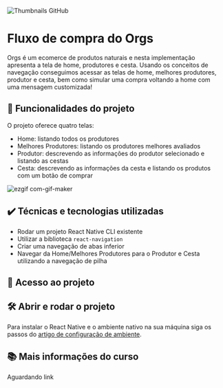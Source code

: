 
![Thumbnails GitHub](https://user-images.githubusercontent.com/9091491/140551733-972cbee3-ca0b-448e-ba64-a58e28e79012.png)

# Fluxo de compra do Orgs

Orgs é um ecomerce de produtos naturais e nesta implementação apresenta a tela de home, produtores e cesta. Usando os conceitos de navegação conseguimos acessar as telas de home, melhores produtores, produtor e cesta, bem como simular uma compra voltando a home com uma mensagem customizada!

## 🔨 Funcionalidades do projeto

O projeto oferece quatro telas:

- Home: listando todos os produtores
- Melhores Produtores: listando os produtores melhores avaliados
- Produtor: descrevendo as informações do produtor selecionado e listando as cestas
- Cesta: descrevendo as informações da cesta e listando os produtos com um botão de comprar

![ezgif com-gif-maker](https://user-images.githubusercontent.com/9091491/140552376-f1c1523d-5c69-42fe-a2fa-4021ed77160a.gif)


## ✔️ Técnicas e tecnologias utilizadas

- Rodar um projeto React Native CLI existente
- Utilizar a biblioteca `react-navigation`
- Criar uma navegação de abas inferior
- Navegar da Home/Melhores Produtores para o Produtor e Cesta utilizando a navegação de pilha

## 📁 Acesso ao projeto


## 🛠️ Abrir e rodar o projeto

Para instalar o React Native e o ambiente nativo na sua máquina siga os passos do [artigo de configuração de ambiente](https://www.alura.com.br/artigos/configurando-o-ambiente-react-native).

## 📚 Mais informações do curso

Aguardando link
